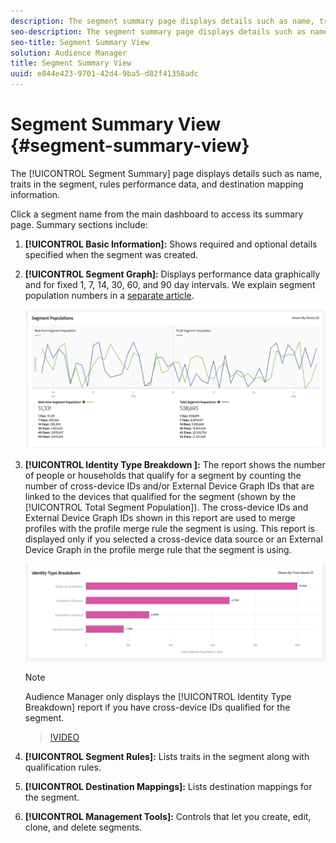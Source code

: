 ```yaml
---
description: The segment summary page displays details such as name, traits in the segment, rules, performance data, and destination mapping information.
seo-description: The segment summary page displays details such as name, traits in the segment, rules, performance data, and destination mapping information.
seo-title: Segment Summary View
solution: Audience Manager
title: Segment Summary View
uuid: e844e423-9701-42d4-9ba5-d82f41358adc
---
```


# Segment Summary View {#segment-summary-view}

The [!UICONTROL Segment Summary] page displays details such as name, traits in the segment, rules performance data, and destination mapping information.

Click a segment name from the main dashboard to access its summary page. Summary sections include:

1. **[!UICONTROL Basic Information]:** Shows required and optional details specified when the segment was created.
2. **[!UICONTROL Segment Graph]:** Displays performance data graphically and for fixed 1, 7, 14, 30, 60, and 90 day intervals. We explain segment population numbers in a [separate article](../../features/segments/segment-builder-data.md).

    ![segments-graph](assets/segment-graph.png)

3. **[!UICONTROL Identity Type Breakdown ]:** The report shows the number of people or households that qualify for a segment by counting the number of cross-device IDs and/or External Device Graph IDs that are linked to the devices that qualified for the segment (shown by the [!UICONTROL Total Segment Population]). The cross-device IDs and External Device Graph IDs shown in this report are used to merge profiles with the profile merge rule the segment is using. This report is displayed only if you selected a cross-device data source or an External Device Graph in the profile merge rule that the segment is using.

   ![segments-graph](assets/segment-type.png)

    >[!NOTE]
    >
    >Audience Manager only displays the [!UICONTROL Identity Type Breakdown] report if you have cross-device IDs qualified for the segment.

    >[!VIDEO](https://video.tv.adobe.com/v/27977/)

4. **[!UICONTROL Segment Rules]:** Lists traits in the segment along with qualification rules.
5. **[!UICONTROL Destination Mappings]:** Lists destination mappings for the segment.
6. **[!UICONTROL Management Tools]:** Controls that let you create, edit, clone, and delete segments.